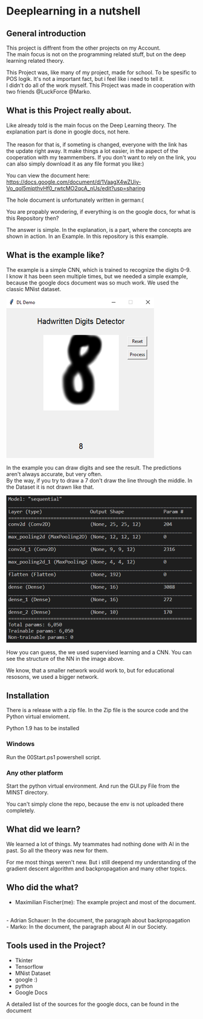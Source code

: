 # Deeplearning in a nutshell


## General introduction
This project is diffrent from the other projects on my Account. <br>
The main focus is not on the programming related stuff, but on the deep learning related theory. <br>

This Project was, like many of my project, made for school. To be spesific to POS logik. It's not a important fact, but i feel like i need to tell it. 
<br>
I didn't do all of the work myself. This Project was made in cooperation with two friends @LuckForce @Marko.

## What is this Project really about.

Like already told is the main focus on the Deep Learning theory. The explanation part is done in 
google docs, not here.<br><br>
The reason for that is, if someting is changed, everyone with the link has the update right away. It make things a lot easier, in the aspect of the cooperation with my teammembers. If you don't want to rely on the link, you can also simply download it as any file format you like:) 

You can view the document here:
https://docs.google.com/document/d/1VaagX4wZUiy-Vo_qol5mipthvHf0_rwtcMO2qcA_nUs/edit?usp=sharing

The hole document is unfortunately written in german:(

You are propably wondering, if everything is on the google docs, for what is this Repository then?

The answer is simple. In the explanation, is a part, where the concepts are shown in action. In an Example. In this repository is this example.

## What is the example like?

The example is a simple CNN, which is trained to recognize the digits 0-9.<br>
I know it has been seen multiple times, but we needed a simple example, because the google docs document was so much work.
We used the classic MNist dataset.

!["image of the Programm"](Image.PNG)

In the example you can draw digits and see the result. The predictions aren't always accurate, but very often. <br>
By the way, if you try to draw a 7 don't draw the line through the middle. In the Dataset it is not drawn like that.

!["Image of the structure of the NN](NN.PNG)

How you can guess, the we used supervised learning and a CNN. You can see the structure of the NN in the image above.

We know, that a smaller network would work to, but for educational resosons, we used a bigger network.

## Installation
There is a release with a zip file. In the Zip file is the source code and the Python virtual envioment.

Python 1.9 has to be installed

### Windows
Run the 00Start.ps1 powershell script.

### Any other platform
Start the python virtual environment.
And run the GUI.py File from the MINST directory.

You can't simply clone the repo, because the env is not uploaded there completely.


## What did we learn?

We learned a lot of things. My teammates had nothing done with AI in the past. So all the theory was new for them. <br>

For me most things weren't new. But i still deepend my understanding of the gradient descent algorithm and backpropagation and many other topics.

## Who did the what?

- Maximilian Fischer(me): The example project and most of the document.
<br>
- Adrian Schauer: In the document, the paragraph about backpropagation
<br>
- Marko: In the document, the paragraph about AI in our Society.

## Tools used in the Project?
- Tkinter
- Tensorflow
- MNist Dataset
- google :)
- python
- Google Docs
  
A detailed list of the sources for the google docs, can be found in the document
